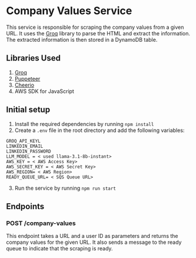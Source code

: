 # Company Values Service

This service is responsible for scraping the company values from a given URL. It uses the [Groq](https://github.com/evanw/node-groq) library to parse the HTML and extract the information. The extracted information is then stored in a DynamoDB table.

## Libraries Used

1. [Groq](https://github.com/evanw/node-groq)
2. [Puppeteer](https://github.com/puppeteer/puppeteer)
3. [Cheerio](https://github.com/cheeriojs/cheerio)
4. AWS SDK for JavaScript

## Initial setup

1. Install the required dependencies by running `npm install`
2. Create a `.env` file in the root directory and add the following variables:

```
GROQ_API_KEYL
LINKEDIN_EMAIL
LINKEDIN_PASSWORD
LLM_MODEL = < used llama-3.1-8b-instant>
AWS_KEY = < AWS Access Key>
AWS_SECRET_KEY = < AWS Secret Key>
AWS_REGION= < AWS Region>
READY_QUEUE_URL= < SQS Queue URL>
```

3.  Run the service by running `npm run start`

## Endpoints

### POST /company-values

This endpoint takes a URL and a user ID as parameters and returns the company values for the given URL. It also sends a message to the ready queue to indicate that the scraping is ready.
